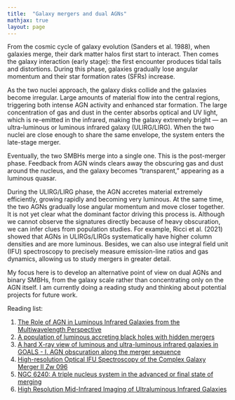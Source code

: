 ```yaml
---
title:  "Galaxy mergers and dual AGNs"
mathjax: true
layout: page
---
```


From the cosmic cycle of galaxy evolution (Sanders et al. 1988), when galaxies merge, their dark matter halos first start to interact. Then comes the galaxy interaction (early stage): the first encounter produces tidal tails and distortions. During this phase, galaxies gradually lose angular momentum and their star formation rates (SFRs) increase.

As the two nuclei approach, the galaxy disks collide and the galaxies become irregular. Large amounts of material flow into the central regions, triggering both intense AGN activity and enhanced star formation. The large concentration of gas and dust in the center absorbs optical and UV light, which is re-emitted in the infrared, making the galaxy extremely bright — an ultra-luminous or luminous infrared galaxy (ULIRG/LIRG). When the two nuclei are close enough to share the same envelope, the system enters the late-stage merger.

Eventually, the two SMBHs merge into a single one. This is the post-merger phase. Feedback from AGN winds clears away the obscuring gas and dust around the nucleus, and the galaxy becomes “transparent,” appearing as a luminous quasar.

During the ULIRG/LIRG phase, the AGN accretes material extremely efficiently, growing rapidly and becoming very luminous. At the same time, the two AGNs gradually lose angular momentum and move closer together. It is not yet clear what the dominant factor driving this process is. Although we cannot observe the signatures directly because of heavy obscuration, we can infer clues from population studies. For example, Ricci et al. (2021) showed that AGNs in ULIRGs/LIRGs systematically have higher column densities and are more luminous. Besides, we can also use integral field unit (IFU) spectroscopy to precisely measure emission-line ratios and gas dynamics, allowing us to study mergers in greater detail.

My focus here is to develop an alternative point of view on dual AGNs and binary SMBHs, from the galaxy scale rather than concentrating only on the AGN itself. I am currently doing a reading study and thinking about potential projects for future work.

Reading list:
1. [The Role of AGN in Luminous Infrared Galaxies from the Multiwavelength Perspective](https://ui.adsabs.harvard.edu/abs/2022Univ....8..392U/abstract)
2. [A population of luminous accreting black holes with hidden mergers](https://ui.adsabs.harvard.edu/abs/2018Natur.563..214K/abstract)
3. [A hard X-ray view of luminous and ultra-luminous infrared galaxies in GOALS - I. AGN obscuration along the merger sequence](https://ui.adsabs.harvard.edu/abs/2021MNRAS.506.5935R/abstract)
4. [High-resolution Optical IFU Spectroscopy of the Complex Galaxy Merger II Zw 096](https://ui.adsabs.harvard.edu/abs/2025ApJ...990..136R/abstract)
5. [NGC 6240: A triple nucleus system in the advanced or final state of merging](https://ui.adsabs.harvard.edu/abs/2020A%26A...633A..79K/abstract)
6. [High Resolution Mid-Infrared Imaging of Ultraluminous Infrared Galaxies](https://ui.adsabs.harvard.edu/abs/2000AJ....119..509S/abstract)

